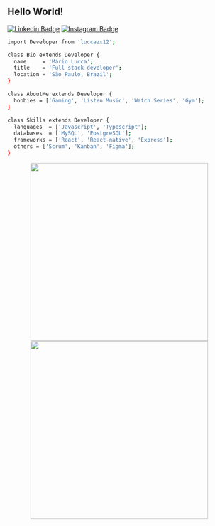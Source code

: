 ## Hello World!

[![Linkedin Badge](https://img.shields.io/badge/-LinkedIn-blue?style=&logo=LinkedIn&logoColor=white&link=https://www.linkedin.com/in/mario-lucca/)](https://www.linkedin.com/in/mario-lucca/)
[![Instagram Badge](https://img.shields.io/badge/Instagram-E4405F?style=&logo=instagram&logoColor=white&link=https://www.instagram.com/luccazx12/)](https://www.instagram.com/luccazx12/)

```bash
import Developer from 'luccazx12';

class Bio extends Developer {
  name     = 'Mário Lucca';
  title    = 'Full stack developer';
  location = 'São Paulo, Brazil';
}

class AboutMe extends Developer {
  hobbies = ['Gaming', 'Listen Music', 'Watch Series', 'Gym']; 
}

class Skills extends Developer {
  languages  = ['Javascript', 'Typescript'];
  databases  = ['MySQL', 'PostgreSQL'];
  frameworks = ['React', 'React-native', 'Express'];
  others = ['Scrum', 'Kanban', 'Figma'];
}
```

<div align=center>
  <img width="400" src="https://github-readme-stats.vercel.app/api?username=luccazx12&theme=tokyonight&show_icons=true&hide_border=true&count_private=true" />
  <img width="400"  src="https://github-readme-streak-stats.herokuapp.com?user=luccazx12&theme=tokyonight&hide_border=true" />
</div>
